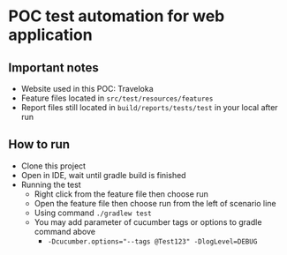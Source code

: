 # POC test automation for web application

## Important notes
- Website used in this POC: Traveloka
- Feature files located in `src/test/resources/features`
- Report files still located in `build/reports/tests/test` in your local after run

## How to run
- Clone this project
- Open in IDE, wait until gradle build is finished
- Running the test
    - Right click from the feature file then choose run
    - Open the feature file then choose run from the left of scenario line
    - Using command `./gradlew test`
    - You may add parameter of cucumber tags or options to gradle command above
        - `-Dcucumber.options="--tags @Test123" -DlogLevel=DEBUG`
